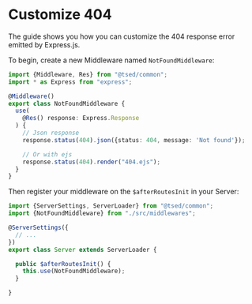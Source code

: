 # Customize 404

The guide shows you how you can customize the 404 response error emitted by Express.js.

To begin, create a new Middleware named `NotFoundMiddleware`:

```typescript
import {Middleware, Res} from "@tsed/common";
import * as Express from "express";

@Middleware()
export class NotFoundMiddleware {
  use(
    @Res() response: Express.Response
  ) {
    // Json response
    response.status(404).json({status: 404, message: 'Not found'});

    // Or with ejs
    response.status(404).render("404.ejs");
  }
}
```


Then register your middleware on the `$afterRoutesInit` in your Server:

```typescript
import {ServerSettings, ServerLoader} from "@tsed/common";
import {NotFoundMiddleware} from "./src/middlewares";

@ServerSettings({
  // ...
})
export class Server extends ServerLoader {

  public $afterRoutesInit() {
    this.use(NotFoundMiddleware);
  }

}
```
